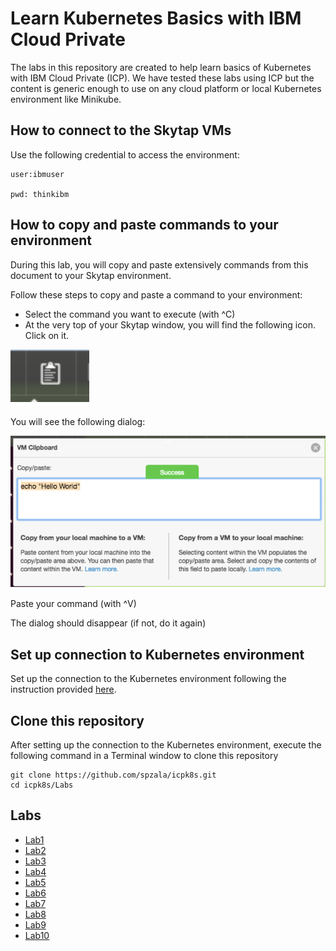 # Learn Kubernetes Basics with IBM Cloud Private

The labs in this repository are created to help learn basics of Kubernetes with
IBM Cloud Private (ICP). We have tested these labs using ICP but the content is
generic enough to use on any cloud platform or local Kubernetes environment
like Minikube.

## How to connect to the Skytap VMs

Use the following credential to access the environment:

```
user:ibmuser

pwd: thinkibm
```


## How to copy and paste commands to your environment

During this lab, you will copy and paste extensively commands from this document to your Skytap environment.

Follow these steps to copy and paste a command to your environment:

* Select the command you want to execute (with ^C)
* At the very top of your Skytap window, you will find the following icon. Click on it.

![Copy](copy.png)

You will see the following dialog:

![Paste](paste.png)

Paste your command (with ^V)

The dialog should disappear (if not, do it again)


## Set up connection to Kubernetes environment
Set up the connection to the Kubernetes environment following the instruction provided [here].

[here]: ./SetupICPEnv/setupenv.md

## Clone this repository

After setting up the connection to the Kubernetes environment, execute the following command in a Terminal window to clone this repository

```
git clone https://github.com/spzala/icpk8s.git
cd icpk8s/Labs
```

## Labs

* [Lab1](Labs/Lab1/README.md)
* [Lab2](Labs/Lab2/README.md)
* [Lab3](Labs/Lab3/README.md)
* [Lab4](Labs/Lab4/README.md)
* [Lab5](Labs/Lab5/README.md)
* [Lab6](Labs/Lab6/README.md)
* [Lab7](Labs/Lab7/README.md)
* [Lab8](Labs/Lab8/README.md)
* [Lab9](Labs/Lab9/README.md)
* [Lab10](Labs/Lab10/README.md)
